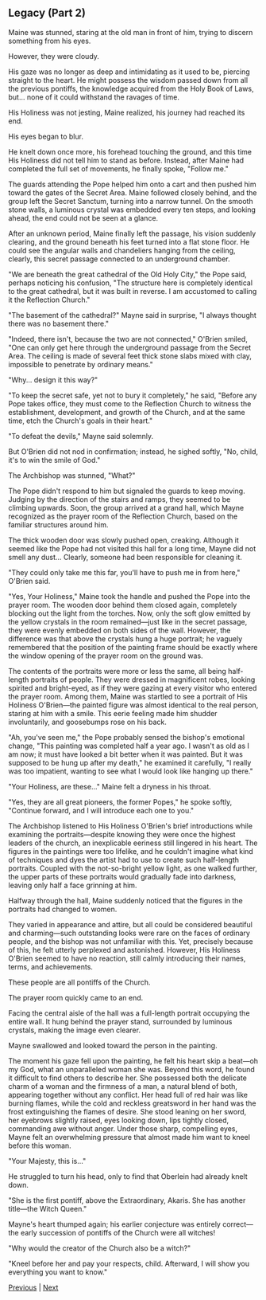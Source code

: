 ## Legacy (Part 2)
Maine was stunned, staring at the old man in front of him, trying to discern something from his eyes. 

However, they were cloudy. 

His gaze was no longer as deep and intimidating as it used to be, piercing straight to the heart. He might possess the wisdom passed down from all the previous pontiffs, the knowledge acquired from the Holy Book of Laws, but... none of it could withstand the ravages of time. 

His Holiness was not jesting, Maine realized, his journey had reached its end. 

His eyes began to blur. 

He knelt down once more, his forehead touching the ground, and this time His Holiness did not tell him to stand as before. Instead, after Maine had completed the full set of movements, he finally spoke, "Follow me." 

The guards attending the Pope helped him onto a cart and then pushed him toward the gates of the Secret Area. Maine followed closely behind, and the group left the Secret Sanctum, turning into a narrow tunnel. On the smooth stone walls, a luminous crystal was embedded every ten steps, and looking ahead, the end could not be seen at a glance. 

After an unknown period, Maine finally left the passage, his vision suddenly clearing, and the ground beneath his feet turned into a flat stone floor. He could see the angular walls and chandeliers hanging from the ceiling, clearly, this secret passage connected to an underground chamber. 

"We are beneath the great cathedral of the Old Holy City," the Pope said, perhaps noticing his confusion, "The structure here is completely identical to the great cathedral, but it was built in reverse. I am accustomed to calling it the Reflection Church."



"The basement of the cathedral?" Mayne said in surprise, "I always thought there was no basement there."

"Indeed, there isn't, because the two are not connected," O'Brien smiled, "One can only get here through the underground passage from the Secret Area. The ceiling is made of several feet thick stone slabs mixed with clay, impossible to penetrate by ordinary means."

"Why... design it this way?"

"To keep the secret safe, yet not to bury it completely," he said, "Before any Pope takes office, they must come to the Reflection Church to witness the establishment, development, and growth of the Church, and at the same time, etch the Church's goals in their heart."

"To defeat the devils," Mayne said solemnly.

But O'Brien did not nod in confirmation; instead, he sighed softly, "No, child, it's to win the smile of God."

The Archbishop was stunned, "What?"

The Pope didn't respond to him but signaled the guards to keep moving. Judging by the direction of the stairs and ramps, they seemed to be climbing upwards. Soon, the group arrived at a grand hall, which Mayne recognized as the prayer room of the Reflection Church, based on the familiar structures around him.

The thick wooden door was slowly pushed open, creaking. Although it seemed like the Pope had not visited this hall for a long time, Mayne did not smell any dust... Clearly, someone had been responsible for cleaning it.



"They could only take me this far, you'll have to push me in from here," O'Brien said.

"Yes, Your Holiness," Maine took the handle and pushed the Pope into the prayer room. The wooden door behind them closed again, completely blocking out the light from the torches. Now, only the soft glow emitted by the yellow crystals in the room remained—just like in the secret passage, they were evenly embedded on both sides of the wall. However, the difference was that above the crystals hung a huge portrait; he vaguely remembered that the position of the painting frame should be exactly where the window opening of the prayer room on the ground was.



The contents of the portraits were more or less the same, all being half-length portraits of people. They were dressed in magnificent robes, looking spirited and bright-eyed, as if they were gazing at every visitor who entered the prayer room. Among them, Maine was startled to see a portrait of His Holiness O'Brien—the painted figure was almost identical to the real person, staring at him with a smile. This eerie feeling made him shudder involuntarily, and goosebumps rose on his back.



"Ah, you've seen me," the Pope probably sensed the bishop's emotional change, "This painting was completed half a year ago. I wasn't as old as I am now; it must have looked a bit better when it was painted. But it was supposed to be hung up after my death," he examined it carefully, "I really was too impatient, wanting to see what I would look like hanging up there."



"Your Holiness, are these..." Maine felt a dryness in his throat.



"Yes, they are all great pioneers, the former Popes," he spoke softly, "Continue forward, and I will introduce each one to you."



The Archbishop listened to His Holiness O'Brien's brief introductions while examining the portraits—despite knowing they were once the highest leaders of the church, an inexplicable eeriness still lingered in his heart. The figures in the paintings were too lifelike, and he couldn't imagine what kind of techniques and dyes the artist had to use to create such half-length portraits. Coupled with the not-so-bright yellow light, as one walked further, the upper parts of these portraits would gradually fade into darkness, leaving only half a face grinning at him.



Halfway through the hall, Maine suddenly noticed that the figures in the portraits had changed to women.



They varied in appearance and attire, but all could be considered beautiful and charming—such outstanding looks were rare on the faces of ordinary people, and the bishop was not unfamiliar with this. Yet, precisely because of this, he felt utterly perplexed and astonished. However, His Holiness O'Brien seemed to have no reaction, still calmly introducing their names, terms, and achievements.



These people are all pontiffs of the Church.

The prayer room quickly came to an end.

Facing the central aisle of the hall was a full-length portrait occupying the entire wall. It hung behind the prayer stand, surrounded by luminous crystals, making the image even clearer.

Mayne swallowed and looked toward the person in the painting.

The moment his gaze fell upon the painting, he felt his heart skip a beat—oh my God, what an unparalleled woman she was. Beyond this word, he found it difficult to find others to describe her. She possessed both the delicate charm of a woman and the firmness of a man, a natural blend of both, appearing together without any conflict. Her head full of red hair was like burning flames, while the cold and reckless greatsword in her hand was the frost extinguishing the flames of desire. She stood leaning on her sword, her eyebrows slightly raised, eyes looking down, lips tightly closed, commanding awe without anger. Under those sharp, compelling eyes, Mayne felt an overwhelming pressure that almost made him want to kneel before this woman.

"Your Majesty, this is..."

He struggled to turn his head, only to find that Oberlein had already knelt down.

"She is the first pontiff, above the Extraordinary, Akaris. She has another title—the Witch Queen."

Mayne's heart thumped again; his earlier conjecture was entirely correct—the early succession of pontiffs of the Church were all witches!



"Why would the creator of the Church also be a witch?"

"Kneel before her and pay your respects, child. Afterward, I will show you everything you want to know."





[Previous](CH0349.md) | [Next](CH0351.md)
